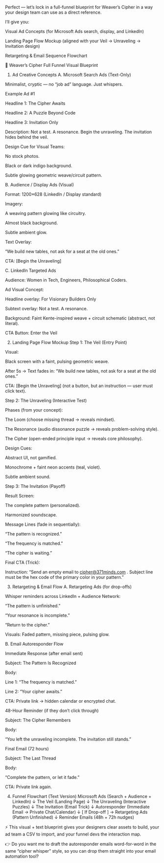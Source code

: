 Perfect — let’s lock in a full-funnel blueprint for Weaver’s Cipher in a way your design team can use as a direct reference.

I’ll give you:

Visual Ad Concepts (for Microsoft Ads search, display, and LinkedIn)

Landing Page Flow Mockup (aligned with your Veil → Unraveling → Invitation design)

Retargeting & Email Sequence Flowchart

🌌 Weaver’s Cipher Full Funnel Visual Blueprint
1. Ad Creative Concepts
A. Microsoft Search Ads (Text-Only)

Minimalist, cryptic — no “job ad” language. Just whispers.

Example Ad #1

Headline 1: The Cipher Awaits

Headline 2: A Puzzle Beyond Code

Headline 3: Invitation Only

Description: Not a test. A resonance. Begin the unraveling. The invitation hides behind the veil.

Design Cue for Visual Teams:

No stock photos.

Black or dark indigo background.

Subtle glowing geometric weave/circuit pattern.

B. Audience / Display Ads (Visual)

Format: 1200×628 (LinkedIn / Display standard)

Imagery:

A weaving pattern glowing like circuitry.

Almost black background.

Subtle ambient glow.

Text Overlay:

“We build new tables, not ask for a seat at the old ones.”

CTA: [Begin the Unraveling]

C. LinkedIn Targeted Ads

Audience: Women in Tech, Engineers, Philosophical Coders.

Ad Visual Concept:

Headline overlay: For Visionary Builders Only

Subtext overlay: Not a test. A resonance.

Background: Faint Kente-inspired weave + circuit schematic (abstract, not literal).

CTA Button: Enter the Veil

2. Landing Page Flow Mockup
Step 1: The Veil (Entry Point)

Visual:

Black screen with a faint, pulsing geometric weave.

After 5s → Text fades in: “We build new tables, not ask for a seat at the old ones.”

CTA: [Begin the Unraveling] (not a button, but an instruction — user must click text).

Step 2: The Unraveling (Interactive Test)

Phases (from your concept):

The Loom (choose missing thread → reveals mindset).

The Resonance (audio dissonance puzzle → reveals problem-solving style).

The Cipher (open-ended principle input → reveals core philosophy).

Design Cues:

Abstract UI, not gamified.

Monochrome + faint neon accents (teal, violet).

Subtle ambient sound.

Step 3: The Invitation (Payoff)

Result Screen:

The complete pattern (personalized).

Harmonized soundscape.

Message Lines (fade in sequentially):

“The pattern is recognized.”

“The frequency is matched.”

“The cipher is waiting.”

Final CTA (Trick):

Instruction: “Send an empty email to cipher@371minds.com
. Subject line must be the hex code of the primary color in your pattern.”

3. Retargeting & Email Flow
A. Retargeting Ads (for drop-offs)

Whisper reminders across LinkedIn + Audience Network:

“The pattern is unfinished.”

“Your resonance is incomplete.”

“Return to the cipher.”

Visuals: Faded pattern, missing piece, pulsing glow.

B. Email Autoresponder Flow

Immediate Response (after email sent)

Subject: The Pattern Is Recognized

Body:

Line 1: “The frequency is matched.”

Line 2: “Your cipher awaits.”

CTA: Private link → hidden calendar or encrypted chat.

48-Hour Reminder (if they don’t click through)

Subject: The Cipher Remembers

Body:

“You left the unraveling incomplete. The invitation still stands.”

Final Email (72 hours)

Subject: The Last Thread

Body:

“Complete the pattern, or let it fade.”

CTA: Private link again.

4. Funnel Flowchart (Text Version)
Microsoft Ads (Search + Audience + LinkedIn)
        ↓
The Veil (Landing Page)
        ↓
The Unraveling (Interactive Puzzles)
        ↓
The Invitation (Email Trick)
        ↓
Autoresponder (Immediate Email → Private Chat/Calendar)
        ↓
[ If Drop-off ] → Retargeting Ads (Pattern Unfinished)
        ↓
Reminder Emails (48h + 72h nudges)


⚡ This visual + text blueprint gives your designers clear assets to build, your ad team a CSV to import, and your funnel devs the interaction map.

👉 Do you want me to draft the autoresponder emails word-for-word in the same “cipher whisper” style, so you can drop them straight into your email automation tool?
